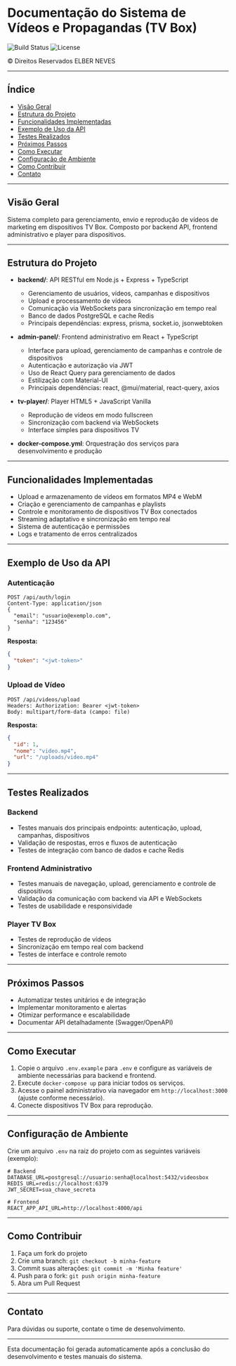 # Documentação do Sistema de Vídeos e Propagandas (TV Box)

![Build Status](https://img.shields.io/badge/build-passing-brightgreen)
![License](https://img.shields.io/badge/license-Proprietary-blue)

© Direitos Reservados ELBER NEVES

---

## Índice
- [Visão Geral](#visão-geral)
- [Estrutura do Projeto](#estrutura-do-projeto)
- [Funcionalidades Implementadas](#funcionalidades-implementadas)
- [Exemplo de Uso da API](#exemplo-de-uso-da-api)
- [Testes Realizados](#testes-realizados)
- [Próximos Passos](#próximos-passos)
- [Como Executar](#como-executar)
- [Configuração de Ambiente](#configuração-de-ambiente)
- [Como Contribuir](#como-contribuir)
- [Contato](#contato)

---

## Visão Geral
Sistema completo para gerenciamento, envio e reprodução de vídeos de marketing em dispositivos TV Box. Composto por backend API, frontend administrativo e player para dispositivos.

---

## Estrutura do Projeto

- **backend/**: API RESTful em Node.js + Express + TypeScript
  - Gerenciamento de usuários, vídeos, campanhas e dispositivos
  - Upload e processamento de vídeos
  - Comunicação via WebSockets para sincronização em tempo real
  - Banco de dados PostgreSQL e cache Redis
  - Principais dependências: express, prisma, socket.io, jsonwebtoken

- **admin-panel/**: Frontend administrativo em React + TypeScript
  - Interface para upload, gerenciamento de campanhas e controle de dispositivos
  - Autenticação e autorização via JWT
  - Uso de React Query para gerenciamento de dados
  - Estilização com Material-UI
  - Principais dependências: react, @mui/material, react-query, axios

- **tv-player/**: Player HTML5 + JavaScript Vanilla
  - Reprodução de vídeos em modo fullscreen
  - Sincronização com backend via WebSockets
  - Interface simples para dispositivos TV

- **docker-compose.yml**: Orquestração dos serviços para desenvolvimento e produção

---

## Funcionalidades Implementadas

- Upload e armazenamento de vídeos em formatos MP4 e WebM
- Criação e gerenciamento de campanhas e playlists
- Controle e monitoramento de dispositivos TV Box conectados
- Streaming adaptativo e sincronização em tempo real
- Sistema de autenticação e permissões
- Logs e tratamento de erros centralizados

---

## Exemplo de Uso da API

### Autenticação
```http
POST /api/auth/login
Content-Type: application/json
{
  "email": "usuario@exemplo.com",
  "senha": "123456"
}
```
**Resposta:**
```json
{
  "token": "<jwt-token>"
}
```

### Upload de Vídeo
```http
POST /api/videos/upload
Headers: Authorization: Bearer <jwt-token>
Body: multipart/form-data (campo: file)
```
**Resposta:**
```json
{
  "id": 1,
  "nome": "video.mp4",
  "url": "/uploads/video.mp4"
}
```

---

## Testes Realizados

### Backend
- Testes manuais dos principais endpoints: autenticação, upload, campanhas, dispositivos
- Validação de respostas, erros e fluxos de autenticação
- Testes de integração com banco de dados e cache Redis

### Frontend Administrativo
- Testes manuais de navegação, upload, gerenciamento e controle de dispositivos
- Validação da comunicação com backend via API e WebSockets
- Testes de usabilidade e responsividade

### Player TV Box
- Testes de reprodução de vídeos
- Sincronização em tempo real com backend
- Testes de interface e controle remoto

---

## Próximos Passos

- Automatizar testes unitários e de integração
- Implementar monitoramento e alertas
- Otimizar performance e escalabilidade
- Documentar API detalhadamente (Swagger/OpenAPI)

---

## Como Executar

1. Copie o arquivo `.env.example` para `.env` e configure as variáveis de ambiente necessárias para backend e frontend.
2. Execute `docker-compose up` para iniciar todos os serviços.
3. Acesse o painel administrativo via navegador em `http://localhost:3000` (ajuste conforme necessário).
4. Conecte dispositivos TV Box para reprodução.

---

## Configuração de Ambiente

Crie um arquivo `.env` na raiz do projeto com as seguintes variáveis (exemplo):
```
# Backend
DATABASE_URL=postgresql://usuario:senha@localhost:5432/videosbox
REDIS_URL=redis://localhost:6379
JWT_SECRET=sua_chave_secreta

# Frontend
REACT_APP_API_URL=http://localhost:4000/api
```

---

## Como Contribuir

1. Faça um fork do projeto
2. Crie uma branch: `git checkout -b minha-feature`
3. Commit suas alterações: `git commit -m 'Minha feature'`
4. Push para o fork: `git push origin minha-feature`
5. Abra um Pull Request

---

## Contato

Para dúvidas ou suporte, contate o time de desenvolvimento.

---

Esta documentação foi gerada automaticamente após a conclusão do desenvolvimento e testes manuais do sistema.
